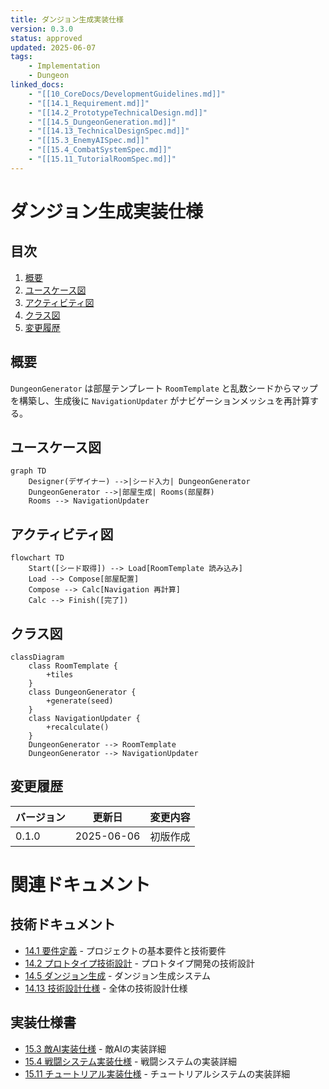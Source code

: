 ```yaml
---
title: ダンジョン生成実装仕様
version: 0.3.0
status: approved
updated: 2025-06-07
tags:
    - Implementation
    - Dungeon
linked_docs:
    - "[[10_CoreDocs/DevelopmentGuidelines.md]]"
    - "[[14.1_Requirement.md]]"
    - "[[14.2_PrototypeTechnicalDesign.md]]"
    - "[[14.5_DungeonGeneration.md]]"
    - "[[14.13_TechnicalDesignSpec.md]]"
    - "[[15.3_EnemyAISpec.md]]"
    - "[[15.4_CombatSystemSpec.md]]"
    - "[[15.11_TutorialRoomSpec.md]]"
---
```


# ダンジョン生成実装仕様

## 目次

1. [概要](#概要)
2. [ユースケース図](#ユースケース図)
3. [アクティビティ図](#アクティビティ図)
4. [クラス図](#クラス図)
5. [変更履歴](#変更履歴)

## 概要

`DungeonGenerator` は部屋テンプレート `RoomTemplate` と乱数シードからマップを構築し、生成後に `NavigationUpdater` がナビゲーションメッシュを再計算する。

## ユースケース図

```mermaid
graph TD
    Designer(デザイナー) -->|シード入力| DungeonGenerator
    DungeonGenerator -->|部屋生成| Rooms(部屋群)
    Rooms --> NavigationUpdater
```

## アクティビティ図

```mermaid
flowchart TD
    Start([シード取得]) --> Load[RoomTemplate 読み込み]
    Load --> Compose[部屋配置]
    Compose --> Calc[Navigation 再計算]
    Calc --> Finish([完了])
```

## クラス図

```mermaid
classDiagram
    class RoomTemplate {
        +tiles
    }
    class DungeonGenerator {
        +generate(seed)
    }
    class NavigationUpdater {
        +recalculate()
    }
    DungeonGenerator --> RoomTemplate
    DungeonGenerator --> NavigationUpdater
```

## 変更履歴

| バージョン | 更新日     | 変更内容 |
| ---------- | ---------- | -------- |
| 0.1.0      | 2025-06-06 | 初版作成 |

# 関連ドキュメント

## 技術ドキュメント
- [14.1 要件定義](14.1_Requirement.md) - プロジェクトの基本要件と技術要件
- [14.2 プロトタイプ技術設計](14.2_PrototypeTechnicalDesign.md) - プロトタイプ開発の技術設計
- [14.5 ダンジョン生成](14.5_DungeonGeneration.md) - ダンジョン生成システム
- [14.13 技術設計仕様](14.13_TechnicalDesignSpec.md) - 全体の技術設計仕様

## 実装仕様書
- [15.3 敵AI実装仕様](15.3_EnemyAISpec.md) - 敵AIの実装詳細
- [15.4 戦闘システム実装仕様](15.4_CombatSystemSpec.md) - 戦闘システムの実装詳細
- [15.11 チュートリアル実装仕様](15.11_TutorialRoomSpec.md) - チュートリアルシステムの実装詳細
